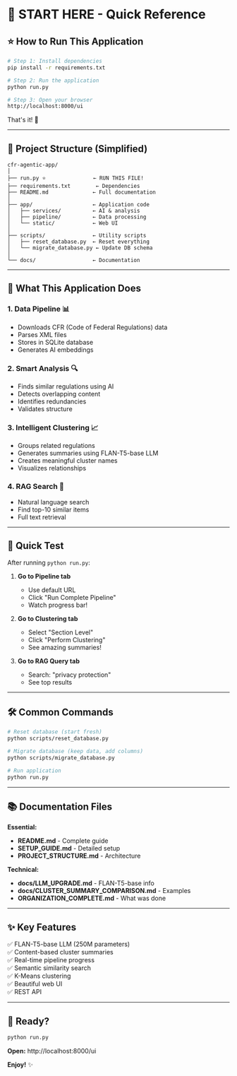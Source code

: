 # 🚀 START HERE - Quick Reference

## ⭐ How to Run This Application

```bash
# Step 1: Install dependencies
pip install -r requirements.txt

# Step 2: Run the application
python run.py

# Step 3: Open your browser
http://localhost:8000/ui
```

That's it! 🎉

---

## 📁 Project Structure (Simplified)

```
cfr-agentic-app/
│
├── run.py ⭐               ← RUN THIS FILE!
├── requirements.txt        ← Dependencies
├── README.md              ← Full documentation
│
├── app/                   ← Application code
│   ├── services/          ← AI & analysis
│   ├── pipeline/          ← Data processing
│   └── static/            ← Web UI
│
├── scripts/               ← Utility scripts
│   ├── reset_database.py  ← Reset everything
│   └── migrate_database.py ← Update DB schema
│
└── docs/                  ← Documentation
```

---

## 🎯 What This Application Does

### 1. **Data Pipeline** 📊
- Downloads CFR (Code of Federal Regulations) data
- Parses XML files
- Stores in SQLite database
- Generates AI embeddings

### 2. **Smart Analysis** 🔍
- Finds similar regulations using AI
- Detects overlapping content
- Identifies redundancies
- Validates structure

### 3. **Intelligent Clustering** 📈
- Groups related regulations
- Generates summaries using FLAN-T5-base LLM
- Creates meaningful cluster names
- Visualizes relationships

### 4. **RAG Search** 🔎
- Natural language search
- Find top-10 similar items
- Full text retrieval

---

## 🧪 Quick Test

After running `python run.py`:

1. **Go to Pipeline tab**
   - Use default URL
   - Click "Run Complete Pipeline"
   - Watch progress bar!

2. **Go to Clustering tab**
   - Select "Section Level"
   - Click "Perform Clustering"
   - See amazing summaries!

3. **Go to RAG Query tab**
   - Search: "privacy protection"
   - See top results

---

## 🛠️ Common Commands

```bash
# Reset database (start fresh)
python scripts/reset_database.py

# Migrate database (keep data, add columns)
python scripts/migrate_database.py

# Run application
python run.py
```

---

## 📚 Documentation Files

**Essential:**
- **README.md** - Complete guide
- **SETUP_GUIDE.md** - Detailed setup
- **PROJECT_STRUCTURE.md** - Architecture

**Technical:**
- **docs/LLM_UPGRADE.md** - FLAN-T5-base info
- **docs/CLUSTER_SUMMARY_COMPARISON.md** - Examples
- **ORGANIZATION_COMPLETE.md** - What was done

---

## ✨ Key Features

✅ FLAN-T5-base LLM (250M parameters)  
✅ Content-based cluster summaries  
✅ Real-time pipeline progress  
✅ Semantic similarity search  
✅ K-Means clustering  
✅ Beautiful web UI  
✅ REST API  

---

## 🎊 Ready?

```bash
python run.py
```

**Open:** http://localhost:8000/ui

**Enjoy!** ✨
